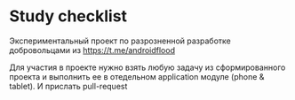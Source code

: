 # Study checklist
Экспериментальный проект по разрозненной разработке добровольцами из https://t.me/androidflood

Для участия в проекте нужно взять любую задачу из сформированного проекта и выполнить ее в отедельном application модуле (phone & tablet). И прислать pull-request 
